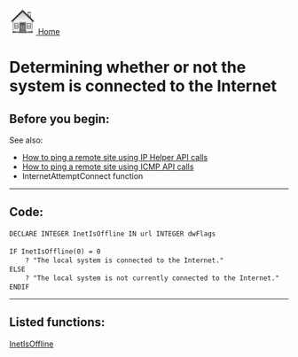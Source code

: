 [<img src="../images/home.png"> Home ](https://github.com/VFPX/Win32API)  

# Determining whether or not the system is connected to the Internet

## Before you begin:
See also:

* [How to ping a remote site using IP Helper API calls](sample_382.md)  
* [How to ping a remote site using ICMP API calls](sample_486.md)  
* InternetAttemptConnect function  

  
***  


## Code:
```foxpro  
DECLARE INTEGER InetIsOffline IN url INTEGER dwFlags

IF InetIsOffline(0) = 0
	? "The local system is connected to the Internet."
ELSE
	? "The local system is not currently connected to the Internet."
ENDIF  
```  
***  


## Listed functions:
[InetIsOffline](../libraries/urlmon/InetIsOffline.md)  
